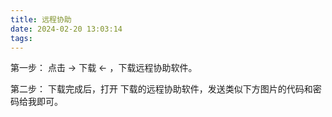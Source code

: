 ```yaml
---
title: 远程协助
date: 2024-02-20 13:03:14
tags:
---
```

第一步：  点击 → 下载 ← ，下载远程协助软件。
 

第二步： 下载完成后，打开 下载的远程协助软件，发送类似下方图片的代码和密码给我即可。
